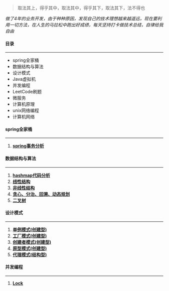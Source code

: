 > 取法其上，得乎其中，取法其中，得乎其下，取法其下，法不得也

*做了4年的业务开发，由于种种原因，发现自己的技术理想越来越遥远，现在要利用一切方法，在人生的马拉松中跑出好成绩，每天坚持打卡做技术总结，自律给我自由*


#### 目录
***
- spring全家桶
- 数据结构与算法
- 设计模式
- Java虚拟机
- 并发编程
- LeetCode刷题
- 微服务
- 计算机原理
- unix网络编程
- 计算机网络

#### spring全家桶 ####
***
1. **[spring事务分析]()**


#### 数据结构与算法 ####
***
1. **[hashmap代码分析]()**
2. **[线性结构]()**
3. **[非线性结构]()**
4. **[贪心、分治、回溯、动态规划]()**
5. **[二叉树]()**

#### 设计模式 ####
***
1. **[单例模式(创建型)]()**
2. **[工厂模式(创建型)]()**
3. **[创建者模式(创建型)]()**
4. **[原型模式(创建型)]()**
5. **[代理模式(结构型)]()**

#### 并发编程 ####
*** 
1. **[Lock]()**

















